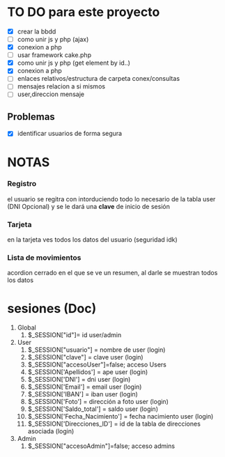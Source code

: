 # TO DO para este proyecto
 - [x] crear la bbdd
 - [ ] como unir js y php (ajax)
 - [x] conexion a php
 - [ ] usar framework cake.php
 - [x] como unir js y php (get element by id..)
 - [x] conexion a php
 - [ ] enlaces relativos/estructura de carpeta conex/consultas
 - [ ] mensajes relacion a si mismos
 - [ ] user,direccion mensaje 
 ## Problemas
 - [x] identificar usuarios de forma segura
# NOTAS
### Registro
el usuario se regitra con intorduciendo todo lo necesario de la tabla user (DNI Opcional) y se le dará una **clave** de inicio de sesión
### Tarjeta
en la tarjeta ves todos los datos del usuario (seguridad idk)
### Lista de movimientos
acordion cerrado en el que se ve un resumen, al darle se muestran todos los datos

# sesiones (Doc)
1. Global
    1. $_SESSION["id"]= id user/admin
2. User
    1. $_SESSION["usuario"] = nombre de user (login)
    2. $_SESSION["clave"] = clave user (login)
    3. $_SESSION["accesoUser"]=false; acceso Users
    4. $_SESSION['Apellidos'] = ape user (login)
    5. $_SESSION['DNI'] = dni user (login)
    6. $_SESSION['Email'] = email user (login)
    7. $_SESSION['IBAN'] = iban user (login)
    8. $_SESSION['Foto'] = dirección a foto user (login)
    9. $_SESSION['Saldo_total'] = saldo user (login)
    10. $_SESSION['Fecha_Nacimiento'] = fecha nacimiento user (login)
    11. $_SESSION['Direcciones_ID'] = id de la tabla de direcciones asociada (login)  
3. Admin
    1. $_SESSION["accesoAdmin"]=false; acceso admins 